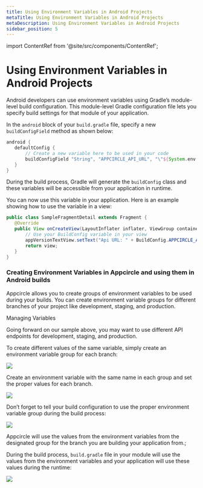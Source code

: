 ```yaml
---
title: Using Environment Variables in Android Projects
metaTitle: Using Environment Variables in Android Projects
metaDescription: Using Environment Variables in Android Projects
sidebar_position: 5
---
```


import ContentRef from '@site/src/components/ContentRef';

# Using Environment Variables in Android Projects

Android developers can use environment variables using Gradle’s module-level build configuration. This module-level Gradle configuration file lets you specify build settings for that module of your application.

In the `android` block of your `build.gradle` file, specify a new `buildConfigField` method as shown below:

```groovy title="build.gradle"
android {
   defaultConfig {
       // Create a new variable here to be used in your code
       buildConfigField "String", "APPCIRCLE_API_URL", "\"${System.env.AC_API_URL}\""
   }
}
```

During the build process, Gradle will generate the `buildConfig` class and these variables will be accessible from your application in runtime.

You can now use this variable in your application. Here is an example showing how to use the variable in a view:

```java
public class SampleFragmentDetail extends Fragment {
   @Override
   public View onCreateView(LayoutInflater inflater, ViewGroup container, Bundle savedInstanceState) {
       // Use your BuildConfig variable in your view
       appVersionTextView.setText("Api URL: " + BuildConfig.APPCIRCLE_API_URL);
       return view;
   }
}

```

### Creating Environment Variables in Appcircle and using them in Android builds

Appcircle allows you to create groups of environment variables to be used during your builds. You can create environment variable groups for different branches of your project like development, staging, and production.

<ContentRef url="/environment-variables/managing-variables">Managing Variables</ContentRef>

Going forward on our sample above, you may want to use different API endpoints for development, staging, and production.

To create different values of the same variable, simply create an environment variable group for each branch:

![](<https://cdn.appcircle.io/docs/assets/image (76).png>)

Create an environment variable with the same name in each group and set the proper values for each branch.

![](<https://cdn.appcircle.io/docs/assets/image (80).png>)

Don’t forget to tell your build configuration to use the proper environment variable group during the build process:

![](<https://cdn.appcircle.io/docs/assets/Screenshot 2020-04-22 10.29.27.png>)

Appcircle will use the values from the environment variables from the designated group for the branch you are building your application from.;

During the build process, `build.gradle` file in your module will use the values from the environment variables and your application will use these values during the runtime:

![](<https://cdn.appcircle.io/docs/assets/Screenshot 2020-04-22 10.30.24.png>)
